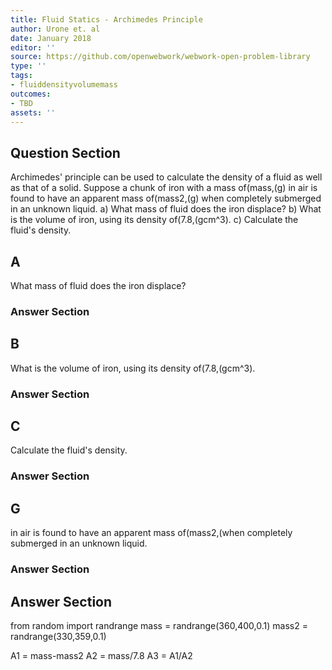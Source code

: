```yaml
---
title: Fluid Statics - Archimedes Principle
author: Urone et. al
date: January 2018
editor: ''
source: https://github.com/openwebwork/webwork-open-problem-library
type: ''
tags:
- fluiddensityvolumemass
outcomes:
- TBD
assets: ''
---
```


## Question Section 

Archimedes' principle can be used to calculate the density of a fluid as well as that of a solid. Suppose a chunk of iron with a mass of(mass,(g) in air is found to have an apparent mass of(mass2,(g) when completely submerged in an unknown liquid. 
a) What mass of fluid does the iron displace? 
b) What is the volume of iron, using its density of(7.8,(gcm^3).
c) Calculate the fluid's density.
## A
What mass of fluid does the iron displace? 
### Answer Section
## B
What is the volume of iron, using its density of(7.8,(gcm^3).
### Answer Section
## C
Calculate the fluid's density.
### Answer Section
## G
in air is found to have an apparent mass of(mass2,(when completely submerged in an unknown liquid. 
### Answer Section


## Answer Section

from random import randrange
mass = randrange(360,400,0.1)
mass2 = randrange(330,359,0.1)

A1 = mass-mass2 
A2 = mass/7.8
A3 = A1/A2